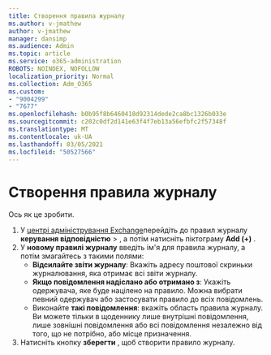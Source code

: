 ```yaml
---
title: Створення правила журналу
ms.author: v-jmathew
author: v-jmathew
manager: dansimp
ms.audience: Admin
ms.topic: article
ms.service: o365-administration
ROBOTS: NOINDEX, NOFOLLOW
localization_priority: Normal
ms.collection: Adm_O365
ms.custom:
- "9004299"
- "7677"
ms.openlocfilehash: b0b95f8b6460418d92314dede2ca8bc1326b033e
ms.sourcegitcommit: c202c0df2d141e63f4f7eb13a56efbfc2f57348f
ms.translationtype: MT
ms.contentlocale: uk-UA
ms.lasthandoff: 03/05/2021
ms.locfileid: "50527566"
---
```

# <a name="create-a-journal-rule"></a>Створення правила журналу

Ось як це зробити.

1. У [центрі адміністрування Exchange](https://go.microsoft.com/fwlink/p/?linkid=2059104)перейдіть до правил журналу **керування відповідністю**  >  , а потім натисніть піктограму **Add (+)** .
2. У **новому правилі журналу** введіть ім'я для правила журналу, а потім змагайтесь з такими полями:  
    - **Відсилайте звіти журналу**: Вкажіть адресу поштової скриньки журналювання, яка отримає всі звіти журналу.  
    - **Якщо повідомлення надіслано або отримано з**: Укажіть одержувача, яке буде націлено на правило. Можна вибрати певний одержувач або застосувати правило до всіх повідомлень.  
    - Виконайте **такі повідомлення**: вкажіть область правила журналу. Ви можете тільки в щоденнику лише внутрішні повідомлення, лише зовнішні повідомлення або всі повідомлення незалежно від того, що не потрібно, або місце призначення.
3. Натисніть кнопку **зберегти** , щоб створити правило журналу.
